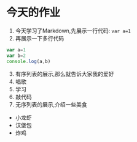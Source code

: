 # 今天的作业
1. 今天学习了Markdown,先展示一行代码:
`var a=1 `
2. 再展示一下多行代码
```javascript
var a=1
var b=2
console.log(a,b)
```
3. 有序列表的展示,那么就告诉大家我的爱好
1. 唱歌
2. 学习
3. 敲代码
4. 无序列表的展示,介绍一些美食
* 小龙虾
* 汉堡包
* 炸鸡

